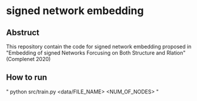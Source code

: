# signed network embedding

## Abstruct
This repository contain the code for signed network embedding proposed in "Embedding of signed Networks Forcusing on Both Structure and Rlation"(Complenet 2020)

## How to run
"
python src/train.py <data/FILE_NAME> <NUM_OF_NODES>
"
